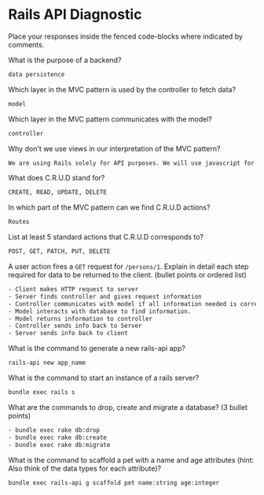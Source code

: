 # Rails API Diagnostic

Place your responses inside the fenced code-blocks where indicated by comments.

What is the purpose of a backend?

```bash
data persistence
```

Which layer in the MVC pattern is used by the controller to fetch data?

```bash
model
```

Which layer in the MVC pattern communicates with the model?

```bash
controller
```

Why don't we use views in our interpretation of the MVC pattern?

```bash
We are using Rails solely for API purposes. We will use javascript for front end parts of our applications.
```

What does C.R.U.D stand for?

```bash
CREATE, READ, UPDATE, DELETE
```

In which part of the MVC pattern can we find C.R.U.D actions?

```bash
Routes
```

List at least 5 standard actions that C.R.U.D corresponds to?

```bash
POST, GET, PATCH, PUT, DELETE
```

A user action fires a `GET` request for `/persons/1`. Explain in detail each step
required for data to be returned to the client. (bullet points or ordered list)

```bash
- Client makes HTTP request to server
- Server finds controller and gives request information
- Controller communicates with model if all information needed is correct
- Model interacts with database to find information.
- Model returns information to controller
- Controller sends info back to Server
- Server sends info back to client
```

What is the command to generate a new rails-api app?

```bash
rails-api new app_name
```

What is the command to start an instance of a rails server?

```bash
bundle exec rails s
```

What are the commands to drop, create and migrate a database? (3 bullet points)

```bash
- bundle exec rake db:drop
- bundle exec rake db:create
- bundle exec rake db:migrate
```

What is the command to scaffold a pet with a name and age attributes (hint:
Also think of the data types for each attribute)?

```bash
bundle exec rails-api g scaffold pet name:string age:integer
```
